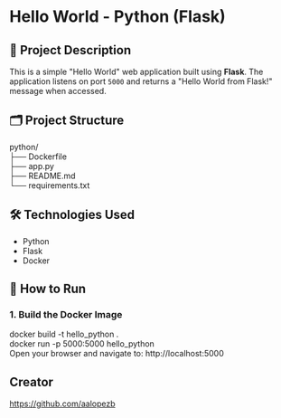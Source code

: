 # Hello World - Python (Flask)

## 📄 Project Description
This is a simple "Hello World" web application built using **Flask**. The application listens on port `5000` and returns a "Hello World from Flask!" message when accessed.

## 🗂 Project Structure
python/ <br>
├── Dockerfile <br>
├── app.py <br>
├── README.md<br>
└── requirements.txt

## 🛠 Technologies Used
- Python
- Flask
- Docker

## 🚀 How to Run

### 1. Build the Docker Image
docker build -t hello_python .<br>
docker run -p 5000:5000 hello_python<br>
Open your browser and navigate to: http://localhost:5000

## Creator
https://github.com/aalopezb